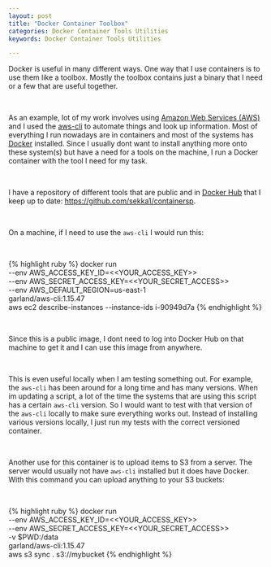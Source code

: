 ```yaml
---
layout: post
title: "Docker Container Toolbox"
categories: Docker Container Tools Utilities
keywords: Docker Container Tools Utilities

---
```


Docker is useful in many different ways. One way that I use containers is to use them like a toolbox. Mostly the toolbox contains just a binary that I need or a few that are useful together. 

&nbsp;


As an example, lot of my work involves using [Amazon Web Services (AWS)][amazon-web-services] and I used the [aws-cli][aws-cli] to automate things and look up information.
Most of everything I run nowadays are in containers and most of the systems has [Docker][docker] installed. Since I usually dont want to install anything more onto these system(s) but have a need for a tools on the machine, I run a Docker container with the tool I need for my task. 

&nbsp;


I have a repository of different tools that are public and in [Docker Hub][docker-hub] that I keep up to date: https://github.com/sekka1/containersp.  

&nbsp;


On a machine, if I need to use the `aws-cli` I would run this:

&nbsp;

{% highlight ruby %}
docker run \
--env AWS_ACCESS_KEY_ID=<<YOUR_ACCESS_KEY>> \
--env AWS_SECRET_ACCESS_KEY=<<YOUR_SECRET_ACCESS>> \
--env AWS_DEFAULT_REGION=us-east-1 \
garland/aws-cli:1.15.47 \
aws ec2 describe-instances --instance-ids i-90949d7a
{% endhighlight %}

&nbsp;

Since this is a public image, I dont need to log into Docker Hub on that machine to get it and I can use this image from anywhere.

&nbsp;

This is even useful locally when I am testing something out. For example, the `aws-cli` has been around for a long time and has many versions. When im updating a script, a lot of the time the systems that are using this script has a certain `aws-cli` version. So I would want to test with that version of the `aws-cli` locally to make sure everything works out. Instead of installing various versions locally, I just run my tests with the correct versioned container.

&nbsp;

Another use for this container is to upload items to S3 from a server. The server would usually not have `aws-cli` installed but it does have Docker. With this command you can upload anything to your S3 buckets:

&nbsp;

{% highlight ruby %}
docker run \
--env AWS_ACCESS_KEY_ID=<<YOUR_ACCESS_KEY>> \
--env AWS_SECRET_ACCESS_KEY=<<YOUR_SECRET_ACCESS>> \
-v $PWD:/data \
garland/aws-cli:1.15.47 \
aws s3 sync . s3://mybucket
{% endhighlight %}


[amazon-web-services]: https://aws.amazon.com
[aws-cli]: https://aws.amazon.com/cli/
[docker]: https://www.docker.com
[docker-hub]: https://hub.docker.com

